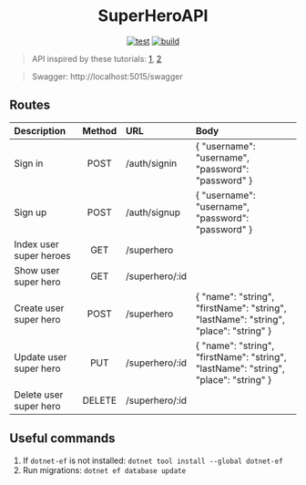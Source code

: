 <div align="center">

# SuperHeroAPI

[![test](https://github.com/FerroEduardo/superhero-api/actions/workflows/test.yml/badge.svg)](https://github.com/FerroEduardo/superhero-api/actions/workflows/test.yml)
[![build](https://github.com/FerroEduardo/superhero-api/actions/workflows/build.yml/badge.svg)](https://github.com/FerroEduardo/superhero-api/actions/workflows/build.yml)

</div>


> API inspired by these tutorials: [1](https://youtu.be/8pH5Lv4d5-g), [2](https://youtu.be/RXSPCIrrjHc)

> Swagger: http://localhost:5015/swagger

## Routes

| Description                | Method | URL                                       | Body                                                                            |
|:---------------------------|:------:|:-------------------|:-------------------------------------------------------------------------------------------------------|
| Sign in                    |  POST  | /auth/signin       | { "username": "username", "password": "password" }                                                     |
| Sign up                    |  POST  | /auth/signup       | { "username": "username", "password": "password" }                                                     |
| Index user super heroes    |  GET   | /superhero         |                                                                                                        |
| Show user super hero       |  GET   | /superhero/:id     |                                                                                                        |
| Create user super hero     |  POST  | /superhero         | { "name": "string", "firstName": "string", "lastName": "string", "place": "string" }                   |
| Update user super hero     |  PUT   | /superhero/:id     | { "name": "string", "firstName": "string", "lastName": "string", "place": "string" }                   |
| Delete user super hero     | DELETE | /superhero/:id     |                                                                                                        |

## Useful commands

1. If `dotnet-ef` is not installed: `dotnet tool install --global dotnet-ef`
0. Run migrations: `dotnet ef database update`